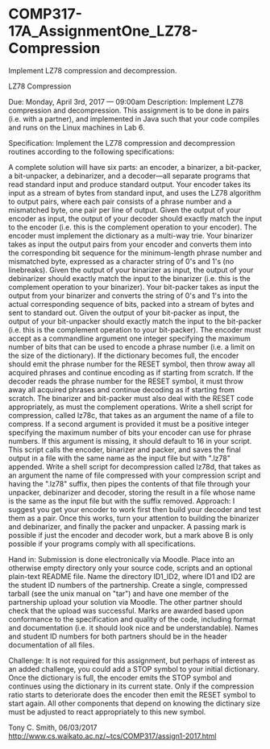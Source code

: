 # COMP317-17A_AssignmentOne_LZ78-Compression
Implement LZ78 compression and decompression. 

LZ78 Compression

Due: Monday, April 3rd, 2017 — 09:00am
Description: Implement LZ78 compression and decompression. This assignment is to be done in pairs (i.e. with a partner), and implemented in Java such that your code compiles and runs on the Linux machines in Lab 6.

Specification: Implement the LZ78 compression and decompression routines according to the following specifications:

A complete solution will have six parts: an encoder, a binarizer, a bit-packer, a bit-unpacker, a debinarizer, and a decoder—all separate programs that read standard input and produce standard output.
Your encoder takes its input as a stream of bytes from standard input, and uses the LZ78 algorithm to output pairs, where each pair consists of a phrase number and a mismatched byte, one pair per line of output.
Given the output of your encoder as input, the output of your decoder should exactly match the input to the encoder (i.e. this is the complement operation to your encoder).
The encoder must implement the dictionary as a multi-way trie.
Your binarizer takes as input the output pairs from your encoder and converts them into the corresponding bit sequence for the minimum-length phrase number and mismatched byte, expressed as a character string of 0's and 1's (no linebreaks).
Given the output of your binarizer as input, the output of your debinarizer should exactly match the input to the binarizer (i.e. this is the complement operation to your binarizer).
Your bit-packer takes as input the output from your binarizer and converts the string of 0's and 1's into the actual corresponding sequence of bits, packed into a stream of bytes and sent to standard out.
Given the output of your bit-packer as input, the output of your bit-unpacker should exactly match the input to the bit-packer (i.e. this is the complement operation to your bit-packer).
The encoder must accept as a commandline argument one integer specifying the maximum number of bits that can be used to encode a phrase number (i.e. a limit on the size of the dictionary). If the dictionary becomes full, the encoder should emit the phrase number for the RESET symbol, then throw away all acquired phrases and continue encoding as if starting from scratch.
If the decoder reads the phrase number for the RESET symbol, it must throw away all acquired phrases and continue decoding as if starting from scratch.
The binarizer and bit-packer must also deal with the RESET code appropriately, as must the complement operations.
Write a shell script for compression, called lz78c, that takes as an argument the name of a file to compress. If a second argument is provided it must be a positive integer specifying the maximum number of bits your encoder can use for phrase numbers. If this argument is missing, it should default to 16 in your script. This script calls the encoder, binarizer and packer, and saves the final output in a file with the same name as the input file but with ".lz78" appended.
Write a shell script for decompression called lz78d, that takes as an argument the name of file compressed with your compression script and having the ".lz78" suffix, then pipes the contents of that file through your unpacker, debinarizer and decoder, storing the result in a file whose name is the same as the input file but with the suffix removed.
Approach: I suggest you get your encoder to work first then build your decoder and test them as a pair. Once this works, turn your attention to building the binarizer and debinarizer, and finally the packer and unpacker. A passing mark is possible if just the encoder and decoder work, but a mark above B is only possible if your programs comply with all specifications.

Hand in: Submission is done electronically via Moodle. Place into an otherwise empty directory only your source code, scripts and an optional plain-text README file. Name the directory ID1_ID2, where ID1 and ID2 are the student ID numbers of the partnership. Create a single, compressed tarball (see the unix manual on "tar") and have one member of the partnership upload your solution via Moodle. The other partner should check that the upload was successful. Marks are awarded based upon conformance to the specification and quality of the code, including format and documentation (i.e. it should look nice and be understandable). Names and student ID numbers for both partners should be in the header documentation of all files.

Challenge: It is not required for this assignment, but perhaps of interest as an added challenge, you could add a STOP symbol to your initial dictionary. Once the dictionary is full, the encoder emits the STOP symbol and continues using the dictionary in its current state. Only if the compression ratio starts to deteriorate does the encoder then emit the RESET symbol to start again. All other components that depend on knowing the dictinary size must be adjusted to react appropriately to this new symbol.

Tony C. Smith, 06/03/2017
http://www.cs.waikato.ac.nz/~tcs/COMP317/assign1-2017.html
